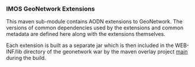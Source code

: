 ### IMOS GeoNetwork Extensions

This maven sub-module contains AODN extensions to GeoNetwork. The versions of common dependencies
used by the extensions and common metadata are defined here along with the extensions themselves.

Each extension is built as a separate jar which is then included in the WEB-INF/lib
directory of the geonetwork war by the maven overlay project [main](../main/README.md)
during the build.
